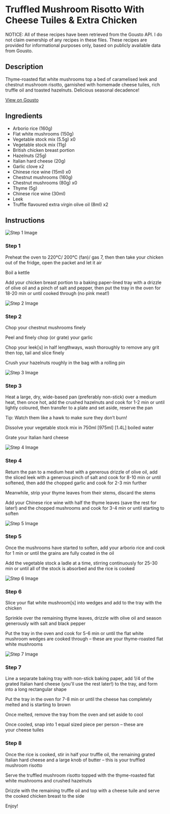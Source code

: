 # Truffled Mushroom Risotto With Cheese Tuiles & Extra Chicken

NOTICE: All of these recipes have been retrieved from the Gousto API. I do not claim ownership of any recipes in these files. These recipes are provided for informational purposes only, based on publicly available data from Gousto.

## Description

Thyme-roasted flat white mushrooms top a bed of caramelised leek and chestnut mushroom risotto, garnished with homemade cheese tuiles, rich truffle oil and toasted hazelnuts. Delicious seasonal decadence!

[View on Gousto](https://www.gousto.co.uk/recipes/cookbook/truffled-mushroom-risotto-with-cheese-tuiles-extra-chicken)

## Ingredients

- Arborio rice (160g)
- Flat white mushrooms (150g)
- Vegetable stock mix (5.5g) x0
- Vegetable stock mix (11g)
- British chicken breast portion
- Hazelnuts (25g)
- Italian hard cheese (20g)
- Garlic clove x2
- Chinese rice wine (15ml) x0
- Chestnut mushrooms (160g)
- Chestnut mushrooms (80g) x0
- Thyme (5g)
- Chinese rice wine (30ml)
- Leek
- Truffle flavoured extra virgin olive oil (8ml) x2

## Instructions

![Step 1 Image](https://production-media.gousto.co.uk/cms/recipe-step-image/Step-1-copy-1730481017181-x200.jpg)

### Step 1

Preheat the oven to 220°C/ 200°C (fan)/ gas 7, then then take your chicken out of the fridge, open the packet and let it air

Boil a kettle

Add your chicken breast portion to a baking paper-lined tray with a drizzle of olive oil and a pinch of salt and pepper, then put the tray in the oven for 18-20 min or until cooked through (no pink meat!)

![Step 2 Image](https://production-media.gousto.co.uk/cms/recipe-step-image/Step-1-1731328880280-x200.jpg)

### Step 2

Chop your chestnut mushrooms finely

Peel and finely chop (or grate) your garlic

Chop your leek[s] in half lengthways, wash thoroughly to remove any grit then top, tail and slice finely

Crush your hazelnuts roughly in the bag with a rolling pin

![Step 3 Image](https://production-media.gousto.co.uk/cms/recipe-step-image/Step-2-1731328883783-x200.jpg)

### Step 3

Heat a large, dry, wide-based pan (preferably non-stick) over a medium heat, then once hot, add the crushed hazelnuts and cook for 1-2 min or until lightly coloured, then transfer to a plate and set aside, reserve the pan

Tip: Watch them like a hawk to make sure they don’t burn!

Dissolve your vegetable stock mix in 750ml<span class="text-purple"> [975ml] </span><span class="text-danger">[1.4L]</span> boiled water

Grate your Italian hard cheese

![Step 4 Image](https://production-media.gousto.co.uk/cms/recipe-step-image/Step-3-1731328893593-x200.jpg)

### Step 4

Return the pan to a medium heat with a generous drizzle of olive oil, add the sliced leek with a generous pinch of salt and cook for 8-10 min or until softened, then add the chopped garlic and cook for 2-3 min further

Meanwhile, strip your thyme leaves from their stems, discard the stems

Add your Chinese rice wine with half the thyme leaves (save the rest for later!) and the chopped mushrooms and cook for 3-4 min or until starting to soften

![Step 5 Image](https://production-media.gousto.co.uk/cms/recipe-step-image/Step-4-1731328903081-x200.jpg)

### Step 5

Once the mushrooms have started to soften, add your arborio rice and cook for 1 min or until the grains are fully coated in the oil

Add the vegetable stock a ladle at a time, stirring continuously for 25-30 min or until all of the stock is absorbed and the rice is cooked

![Step 6 Image](https://production-media.gousto.co.uk/cms/recipe-step-image/Step-5-1731328914327-x200.jpg)

### Step 6

Slice your flat white mushroom[s] into wedges and add to the tray with the chicken

Sprinkle over the remaining thyme leaves, drizzle with olive oil and season generously with salt and black pepper

Put the tray in the oven and cook for 5-6 min or until the flat white mushroom wedges are cooked through – these are your thyme-roasted flat white mushrooms

![Step 7 Image](https://production-media.gousto.co.uk/cms/recipe-step-image/Step-6-1731328922155-x200.jpg)

### Step 7

Line a separate baking tray with non-stick baking paper, add 1/4 of the grated Italian hard cheese (you'll use the rest later!) to the tray, and form into a long rectangular shape

Put the tray in the oven for 7-8 min or until the cheese has completely melted and is starting to brown

Once melted, remove the tray from the oven and set aside to cool

Once cooled, snap into 1 equal sized piece per person – these are your cheese tuiles

### Step 8

Once the rice is cooked, stir in half your truffle oil, the remaining grated Italian hard cheese and a large knob of butter – this is your truffled mushroom risotto

Serve the truffled mushroom risotto topped with the thyme-roasted flat white mushrooms and crushed hazelnuts

Drizzle with the remaining truffle oil and top with a cheese tuile and serve the cooked chicken breast to the side

Enjoy!

